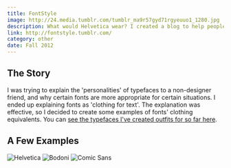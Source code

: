 ```yaml
---
title: FontStyle
image: http://24.media.tumblr.com/tumblr_ma9r57gyd71rgyeuuo1_1280.jpg
description: What would Helvetica wear? I created a blog to help people understand fonts' personalities through clothing.
link: http://fontstyle.tumblr.com/
category: other
date: Fall 2012
---
```


## The Story

I was trying to explain the 'personalities' of typefaces to a non-designer friend, and why certain fonts are more appropriate for certain situations. I ended up explaining fonts as 'clothing for text'. The explanation was effective, so I decided to create some examples of fonts' clothing equivalents. You can [see the typefaces I've created outfits for so far here](http://fontstyle.tumblr.com/).

## A Few Examples

![Helvetica](http://24.media.tumblr.com/tumblr_ma9r57gyd71rgyeuuo1_1280.jpg)
![Bodoni](http://25.media.tumblr.com/tumblr_mbuzbfJivd1rgyeuuo1_1280.jpg)
![Comic Sans](http://25.media.tumblr.com/tumblr_mb4zpv95yU1rgyeuuo1_r1_1280.jpg)



